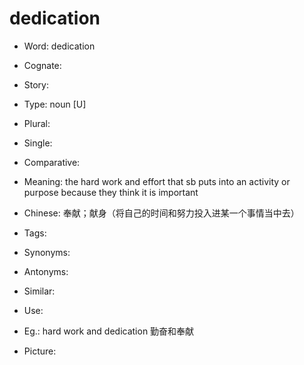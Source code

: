# dedication

- Word: dedication
- Cognate: 
- Story: 

- Type: noun [U]
- Plural: 
- Single: 
- Comparative: 
- Meaning: the hard work and effort that sb puts into an activity or purpose because they think it is important
- Chinese: 奉献；献身（将自己的时间和努力投入进某一个事情当中去）
- Tags: 
- Synonyms: 
- Antonyms: 
- Similar: 
- Use: 
- Eg.: hard work and dedication 勤奋和奉献
- Picture: 


